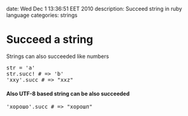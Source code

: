 date: Wed Dec  1 13:36:51 EET 2010
description: Succeed string in ruby language
categories: strings

# Succeed a string

Strings can also succeeded like numbers

<pre class="ruby">str = 'a'
str.succ! # => 'b'
'xxy'.succ # => "xxz"
</pre>

#### Also UTF-8 based string can be also succeeded

<pre class="ruby">'хорошо'.succ # => "хорошп"
</pre>
